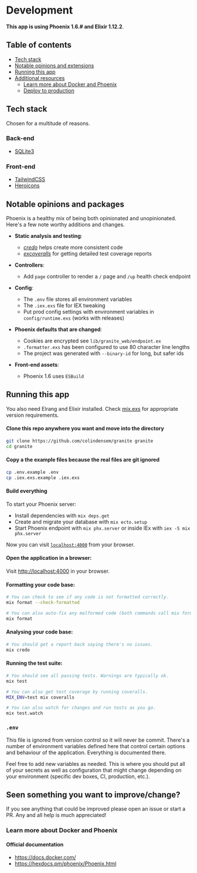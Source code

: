 # Development

**This app is using Phoenix 1.6.# and Elixir 1.12.2**.

## Table of contents

- [Tech stack](#tech-stack)
- [Notable opinions and extensions](#notable-opinions-and-extensions)
- [Running this app](#running-this-app)
- [Additional resources](#additional-resources)
  - [Learn more about Docker and Phoenix](#learn-more-about-docker-and-phoenix)
  - [Deploy to production](#deploy-to-production)


## Tech stack

Chosen for a multitude of reasons.

### Back-end

- [SQLite3](https://www.sqlite.org/)

### Front-end

- [TailwindCSS](https://tailwindcss.com/)
- [Heroicons](https://heroicons.com/)


## Notable opinions and packages

Phoenix is a healthy mix of being both opinionated and unopinionated.
Here's a few note worthy additions and changes.

- **Static analysis and testing**:
    - *[credo](https://github.com/rrrene/credo)* helps create more consistent code
    - *[excoveralls](https://github.com/parroty/excoveralls)* for getting detailed test coverage reports
- **Controllers**:
    - Add `page` controller to render a `/` page and `/up` health check endpoint
- **Config**:
    - The `.env` file stores all environment variables
    - The `.iex.exs` file for IEX tweaking
    - Put prod config settings with environment variables in `config/runtime.exs` (works with releases)
- **Phoenix defaults that are changed**:
    - Cookies are encrypted see `lib/granite_web/endpoint.ex`
    - `.formatter.exs` has been configured to use 80 character line lengths
    - The project was generated with `--binary-id` for long, but safer ids

- **Front-end assets**:
    - Phoenix 1.6 uses `ESBuild`

## Running this app

You also need Elrang and Elixir installed. Check [mix.exs](mix.exs) for appropriate version requirements.

#### Clone this repo anywhere you want and move into the directory

```sh
git clone https://github.com/colindensem/granite granite
cd granite
```

#### Copy a the example files because the real files are git ignored

```sh
cp .env.example .env
cp .iex.exs.example .iex.exs
```

#### Build everything

To start your Phoenix server:

  * Install dependencies with `mix deps.get`
  * Create and migrate your database with `mix ecto.setup`
  * Start Phoenix endpoint with `mix phx.server` or inside IEx with `iex -S mix phx.server`

Now you can visit [`localhost:4000`](http://localhost:4000) from your browser.

#### Open the application in a browser:

Visit <http://localhost:4000> in your browser.


#### Formatting your code base:

```sh
# You can check to see if any code is not formatted correctly.
mix format --check-formatted

# You can also auto-fix any malformed code (both commands call mix format).
mix format
```

#### Analysing your code base:

```sh
# You should get a report back saying there's no issues.
mix credo
```

#### Running the test suite:

```sh
# You should see all passing tests. Warnings are typically ok.
mix test

# You can also get test coverage by running coveralls.
MIX_ENV=test mix coveralls

# You can also watch for changes and run tests as you go.
mix test.watch
```

### `.env`

This file is ignored from version control so it will never be commit. There's a
number of environment variables defined here that control certain options and
behaviour of the application. Everything is documented there.

Feel free to add new variables as needed. This is where you should put all of
your secrets as well as configuration that might change depending on your
environment (specific dev boxes, CI, production, etc.).

## Seen something you want to improve/change?

If you see anything that could be improved please open an issue or start a PR.
Any and all help is much appreciated!

### Learn more about Docker and Phoenix

#### Official documentation

- <https://docs.docker.com/>
- <https://hexdocs.pm/phoenix/Phoenix.html>
